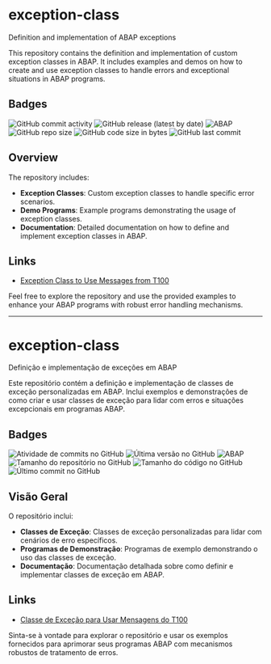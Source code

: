 # exception-class
Definition and implementation of ABAP exceptions

This repository contains the definition and implementation of custom exception classes in ABAP. It includes examples and demos on how to create and use exception classes to handle errors and exceptional situations in ABAP programs.

## Badges
![GitHub commit activity](https://img.shields.io/github/commit-activity/m/edmilson-nascimento/exception-class)
![GitHub release (latest by date)](https://img.shields.io/github/v/release/edmilson-nascimento/exception-class)
![ABAP](https://img.shields.io/badge/language-ABAP-blue)
![GitHub repo size](https://img.shields.io/github/repo-size/edmilson-nascimento/exception-class)
![GitHub code size in bytes](https://img.shields.io/github/languages/code-size/edmilson-nascimento/exception-class)
![GitHub last commit](https://img.shields.io/github/last-commit/edmilson-nascimento/exception-class)

## Overview
The repository includes:
- **Exception Classes**: Custom exception classes to handle specific error scenarios.
- **Demo Programs**: Example programs demonstrating the usage of exception classes.
- **Documentation**: Detailed documentation on how to define and implement exception classes in ABAP.

## Links
- [Exception Class to Use Messages from T100](https://zevolving.com/2013/04/exception-class-to-use-messages-from-t100/)

Feel free to explore the repository and use the provided examples to enhance your ABAP programs with robust error handling mechanisms.

---

# exception-class
Definição e implementação de exceções em ABAP

Este repositório contém a definição e implementação de classes de exceção personalizadas em ABAP. Inclui exemplos e demonstrações de como criar e usar classes de exceção para lidar com erros e situações excepcionais em programas ABAP.

## Badges
![Atividade de commits no GitHub](https://img.shields.io/github/commit-activity/m/edmilson-nascimento/exception-class)
![Última versão no GitHub](https://img.shields.io/github/v/release/edmilson-nascimento/exception-class)
![ABAP](https://img.shields.io/badge/language-ABAP-blue)
![Tamanho do repositório no GitHub](https://img.shields.io/github/repo-size/edmilson-nascimento/exception-class)
![Tamanho do código no GitHub](https://img.shields.io/github/languages/code-size/edmilson-nascimento/exception-class)
![Último commit no GitHub](https://img.shields.io/github/last-commit/edmilson-nascimento/exception-class)

## Visão Geral
O repositório inclui:
- **Classes de Exceção**: Classes de exceção personalizadas para lidar com cenários de erro específicos.
- **Programas de Demonstração**: Programas de exemplo demonstrando o uso das classes de exceção.
- **Documentação**: Documentação detalhada sobre como definir e implementar classes de exceção em ABAP.

## Links
- [Classe de Exceção para Usar Mensagens do T100](https://zevolving.com/2013/04/exception-class-to-use-messages-from-t100/)

Sinta-se à vontade para explorar o repositório e usar os exemplos fornecidos para aprimorar seus programas ABAP com mecanismos robustos de tratamento de erros.